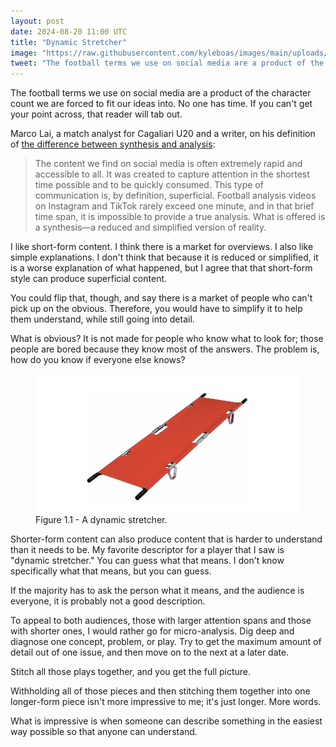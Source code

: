 ```yaml
---
layout: post
date: 2024-08-20 11:00 UTC
title: "Dynamic Stretcher"
image: "https://raw.githubusercontent.com/kyleboas/images/main/uploads/2024/08/16/Image-16Aug2024_23:29:09.png"
tweet: "The football terms we use on social media are a product of the character count we are forced to fit our ideas in. No one has time. If you can't get your point across, that reader will tab out. @MarcoLai_23"
---
```


The football terms we use on social media are a product of the character count we are forced to fit our ideas into. No one has time. If you can't get your point across, that reader will tab out.

<!---more--->

Marco Lai, a match analyst for Cagaliari U20 and a writer, on his definition of [the difference between synthesis and analysis](https://marcolai.substack.com/p/football-analysis-on-social-media):

> The content we find on social media is often extremely rapid and accessible to all. It was created to capture attention in the shortest time possible and to be quickly consumed. This type of communication is, by definition, superficial. Football analysis videos on Instagram and TikTok rarely exceed one minute, and in that brief time span, it is impossible to provide a true analysis. What is offered is a synthesis—a reduced and simplified version of reality.

I like short-form content. I think there is a market for overviews. I also like simple explanations. I don't think that because it is reduced or simplified, it is a worse explanation of what happened, but I agree that that short-form style can produce superficial content. 

You could flip that, though, and say there is a market of people who can't pick up on the obvious. Therefore, you would have to simplify it to help them understand, while still going into detail.

What is obvious? It is not made for people who know what to look for; those people are bored because they know most of the answers. The problem is, how do you know if everyone else knows?

<figure>
    <img src="https://raw.githubusercontent.com/kyleboas/images/main/uploads/2024/08/18/Image-18Aug2024_11:21:03.png">
    <figcaption>Figure 1.1 - A dynamic stretcher.</figcaption>
</figure>

Shorter-form content can also produce content that is harder to understand than it needs to be. My favorite descriptor for a player that I saw is "dynamic stretcher." You can guess what that means. I don't know specifically what that means, but you can guess.

If the majority has to ask the person what it means, and the audience is everyone, it is probably not a good description.

To appeal to both audiences, those with larger attention spans and those with shorter ones, I would rather go for micro-analysis. Dig deep and diagnose one concept, problem, or play. Try to get the maximum amount of detail out of one issue, and then move on to the next at a later date.

Stitch all those plays together, and you get the full picture.

Withholding all of those pieces and then stitching them together into one longer-form piece isn't more impressive to me; it's just longer. More words.

What is impressive is when someone can describe something in the easiest way possible so that anyone can understand.
